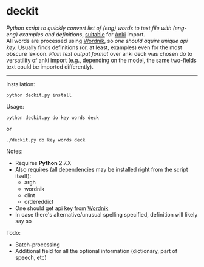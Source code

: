 deckit
======

*Python script to quickly convert list of (eng) words to text file with (eng-eng) examples and definitions*, [suitable] for [Anki] import.<br />
All words are processed using [Wordnik], so *one should aquire unique api key*. Usually finds definitions (or, at least, examples) even for the most obscure lexicon.
*Plain text output format* over anki deck was chosen do to versatility of anki import (e.g., depending on the model, the same two-fields text could be imported differently).

---

Installation:

    python deckit.py install

Usage:

    python deckit.py do key words deck
    
or

    ./deckit.py do key words deck
    
Notes:

* Requires **Python** 2.7.X
* Also requires (all dependencies may be installed right from the script itself):
    * argh
    * wordnik
    * clint
    * ordereddict
* One should get api key from [Wordnik]
* In case there's alternative/unusual spelling specified, definition will likely say so

Todo:

* Batch-processing
* Additional field for all the optional information (dictionary, part of speech, etc)

[Anki]: http://ankisrs.net/ 
[suitable]:  http://ankisrs.net/docs/FileImport.html
[Wordnik]: http://www.wordnik.com/ 

